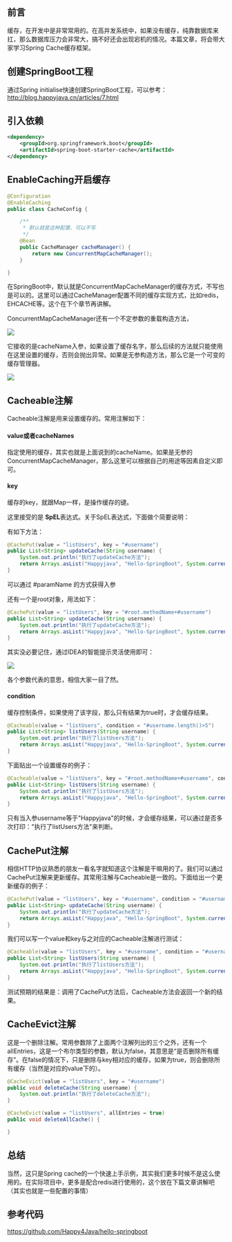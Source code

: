 ## 前言

缓存，在开发中是非常常用的。在高并发系统中，如果没有缓存，纯靠数据库来扛，那么数据库压力会非常大，搞不好还会出现宕机的情况。本篇文章，将会带大家学习Spring Cache缓存框架。

## 创建SpringBoot工程

通过Spring initialise快速创建SpringBoot工程，可以参考：http://blog.happyjava.cn/articles/7.html



## 引入依赖

```xml
<dependency>
    <groupId>org.springframework.boot</groupId>
    <artifactId>spring-boot-starter-cache</artifactId>
</dependency>
```



## EnableCaching开启缓存

```java
@Configuration
@EnableCaching
public class CacheConfig {

    /**
     * 默认就是这种配置，可以不写
     */
    @Bean
    public CacheManager cacheManager() {
        return new ConcurrentMapCacheManager();
    }

}
```

在SpringBoot中，默认就是ConcurrentMapCacheManager的缓存方式，不写也是可以的。这里可以通过CacheManager配置不同的缓存实现方式，比如redis，EHCACHE等。这个在下个章节再讲解。

ConcurrentMapCacheManager还有一个不定参数的重载构造方法，

![](http://file.happyjava.cn/picgo/20190721233127.png)

它接收的是cacheName入参，如果设置了缓存名字，那么后续的方法就只能使用在这里设置的缓存，否则会抛出异常。如果是无参构造方法，那么它是一个可变的缓存管理器。

![](http://file.happyjava.cn/picgo/20190721233454.png)



## Cacheable注解

Cacheable注解是用来设置缓存的。常用注解如下：

#### value或者cacheNames

指定使用的缓存，其实也就是上面说到的cacheName。如果是无参的ConcurrentMapCacheManager，那么这里可以根据自己的用途等因素自定义即可。



#### key

缓存的key，就跟Map一样，是操作缓存的键。

这里接受的是 **SpEL**表达式。关于SpEL表达式，下面做个简要说明：

有如下方法：

```java
@CachePut(value = "listUsers", key = "#username")
public List<String> updateCache(String username) {
    System.out.println("执行了updateCache方法");
    return Arrays.asList("Happyjava", "Hello-SpringBoot", System.currentTimeMillis() + "");
}
```

可以通过 #paramName 的方式获得入参

还有一个是root对象，用法如下：

```java
@CachePut(value = "listUsers", key = "#root.methodName+#username")
public List<String> updateCache(String username) {
    System.out.println("执行了updateCache方法");
    return Arrays.asList("Happyjava", "Hello-SpringBoot", System.currentTimeMillis() + "");
}
```

其实没必要记住，通过IDEA的智能提示灵活使用即可：

![](http://file.happyjava.cn/picgo/20190721234614.png)

各个参数代表的意思，相信大家一目了然。



#### condition

缓存控制条件，如果使用了该字段，那么只有结果为true时，才会缓存结果。

```java
@Cacheable(value = "listUsers", condition = "#username.length()>5")
public List<String> listUsers(String username) {
    System.out.println("执行了listUsers方法");
    return Arrays.asList("Happyjava", "Hello-SpringBoot", System.currentTimeMillis() + "");
}
```

下面贴出一个设置缓存的例子：

```java
@Cacheable(value = "listUsers", key = "#root.methodName+#username", condition = "#username.equals('Happyjava')")
public List<String> listUsers(String username) {
    System.out.println("执行了listUsers方法");
    return Arrays.asList("Happyjava", "Hello-SpringBoot", System.currentTimeMillis() + "");
}
```

只有当入参username等于"Happyjava"的时候，才会缓存结果，可以通过是否多次打印："执行了listUsers方法"来判断。



## CachePut注解

相信HTTP协议熟悉的朋友一看名字就知道这个注解是干嘛用的了。我们可以通过CachePut注解来更新缓存。其常用注解与Cacheable是一致的。下面给出一个更新缓存的例子：

```java
@CachePut(value = "listUsers", key = "#username", condition = "#username.equals('Happyjava')")
public List<String> updateCache(String username) {
    System.out.println("执行了updateCache方法");
    return Arrays.asList("Happyjava", "Hello-SpringBoot", System.currentTimeMillis() + "");
}
```

我们可以写一个value和key与之对应的Cacheable注解进行测试：

```java
@Cacheable(value = "listUsers", key = "#username", condition = "#username.equals('Happyjava')")
public List<String> listUsers(String username) {
    System.out.println("执行了listUsers方法");
    return Arrays.asList("Happyjava", "Hello-SpringBoot", System.currentTimeMillis() + "");
}
```

测试预期的结果是：调用了CachePut方法后，Cacheable方法会返回一个新的结果。



## CacheEvict注解

这是一个删除注解。常用参数除了上面两个注解列出的三个之外，还有一个allEntries，这是一个布尔类型的参数，默认为false，其意思是“是否删除所有缓存”。在false的情况下，只是删除与key相对应的缓存，如果为true，则会删除所有缓存（当然是对应的value下的）。

```java
@CacheEvict(value = "listUsers", key = "#username")
public void deleteCache(String username) {
    System.out.println("执行了deleteCache方法");
}

@CacheEvict(value = "listUsers", allEntries = true)
public void deleteAllCache() {

}
```



## 总结

当然，这只是Spring cache的一个快速上手示例，其实我们更多时候不是这么使用的。在实际项目中，更多是配合redis进行使用的，这个放在下篇文章讲解吧（其实也就是一些配置的事情）



## 参考代码

https://github.com/Happy4Java/hello-springboot